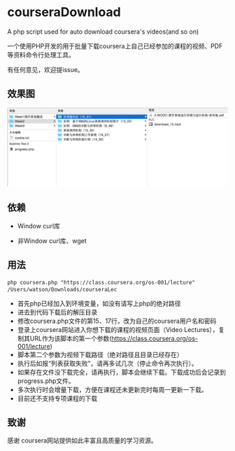 # courseraDownload
A php script used for auto download coursera's videos(and so on) 

一个使用PHP开发的用于批量下载coursera上自己已经参加的课程的视频、PDF等资料命令行处理工具。

有任何意见，欢迎提issue。

## 效果图
![Alt text](eg.png)

## 依赖

* Window
	curl库

* 非Window
	curl库、wget

## 用法

```
php coursera.php "https://class.coursera.org/os-001/lecture" /Users/watson/Downloads/courseraLec
```
* 首先php已经加入到环境变量，如没有请写上php的绝对路径
* 进去到代码下载后的解压目录
* 修改coursera.php文件的第15、17行，改为自己的coursera用户名和密码
* 登录上coursera网站进入你想下载的课程的视频页面（Video Lectures），复制其URL作为该脚本的第一个参数(https://class.coursera.org/os-001/lecture)
* 脚本第二个参数为视频下载路径（绝对路径且目录已经存在）
* 执行后如报“列表获取失败”，请再多试几次（停止命令再次执行）。
* 如果存在文件没下载完全，请再执行，脚本会继续下载。下载成功后会记录到progress.php文件。
* 多次执行时会增量下载，方便在课程还未更新完时每周一更新一下载。
* 目前还不支持专项课程的下载

## 致谢
感谢 coursera网站提供如此丰富且高质量的学习资源。


